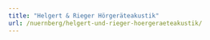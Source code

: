 ```yaml
---
title: "Helgert & Rieger Hörgeräteakustik"
url: /nuernberg/helgert-und-rieger-hoergeraeteakustik/
---
```

